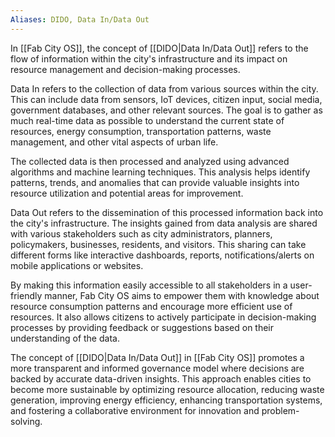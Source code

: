 ```yaml
---
Aliases: DIDO, Data In/Data Out
---
```


In [[Fab City OS]], the concept of [[DIDO|Data In/Data Out]] refers to the flow of information within the city's infrastructure and its impact on resource management and decision-making processes.

Data In refers to the collection of data from various sources within the city. This can include data from sensors, IoT devices, citizen input, social media, government databases, and other relevant sources. The goal is to gather as much real-time data as possible to understand the current state of resources, energy consumption, transportation patterns, waste management, and other vital aspects of urban life.

The collected data is then processed and analyzed using advanced algorithms and machine learning techniques. This analysis helps identify patterns, trends, and anomalies that can provide valuable insights into resource utilization and potential areas for improvement.

Data Out refers to the dissemination of this processed information back into the city's infrastructure. The insights gained from data analysis are shared with various stakeholders such as city administrators, planners, policymakers, businesses, residents, and visitors. This sharing can take different forms like interactive dashboards, reports, notifications/alerts on mobile applications or websites.

By making this information easily accessible to all stakeholders in a user-friendly manner, Fab City OS aims to empower them with knowledge about resource consumption patterns and encourage more efficient use of resources. It also allows citizens to actively participate in decision-making processes by providing feedback or suggestions based on their understanding of the data.

The concept of [[DIDO|Data In/Data Out]] in [[Fab City OS]] promotes a more transparent and informed governance model where decisions are backed by accurate data-driven insights. This approach enables cities to become more sustainable by optimizing resource allocation, reducing waste generation, improving energy efficiency, enhancing transportation systems, and fostering a collaborative environment for innovation and problem-solving.